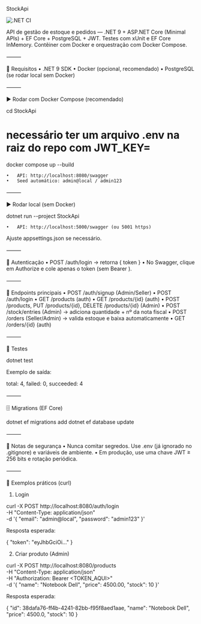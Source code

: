 StockApi

![.NET CI](https://github.com/K-i-Q/stock-api/actions/workflows/dotnet.yml/badge.svg)

API de gestão de estoque e pedidos — .NET 9 + ASP.NET Core (Minimal APIs) + EF Core + PostgreSQL + JWT.
Testes com xUnit e EF Core InMemory. Contêiner com Docker e orquestração com Docker Compose.

⸻

🚀 Requisitos
• .NET 9 SDK
• Docker (opcional, recomendado)
• PostgreSQL (se rodar local sem Docker)

⸻

▶️ Rodar com Docker Compose (recomendado)

cd StockApi

# necessário ter um arquivo .env na raiz do repo com JWT_KEY=<chave>

docker compose up --build

    •	API: http://localhost:8080/swagger
    •	Seed automático: admin@local / admin123

⸻

▶️ Rodar local (sem Docker)

dotnet run --project StockApi

    •	API: http://localhost:5000/swagger (ou 5001 https)

Ajuste appsettings.json se necessário.

⸻

🔑 Autenticação
• POST /auth/login → retorna { token }
• No Swagger, clique em Authorize e cole apenas o token (sem Bearer ).

⸻

📌 Endpoints principais
• POST /auth/signup (Admin/Seller)
• POST /auth/login
• GET /products (auth)
• GET /products/{id} (auth)
• POST /products, PUT /products/{id}, DELETE /products/{id} (Admin)
• POST /stock/entries (Admin) → adiciona quantidade + nº da nota fiscal
• POST /orders (Seller/Admin) → valida estoque e baixa automaticamente
• GET /orders/{id} (auth)

⸻

🧪 Testes

dotnet test

Exemplo de saída:

total: 4, failed: 0, succeeded: 4

⸻

🗄️ Migrations (EF Core)

dotnet ef migrations add <Nome>
dotnet ef database update

⸻

🔐 Notas de segurança
• Nunca comitar segredos. Use .env (já ignorado no .gitignore) e variáveis de ambiente.
• Em produção, use uma chave JWT ≥ 256 bits e rotação periódica.

⸻

📖 Exemplos práticos (curl)

1. Login

curl -X POST http://localhost:8080/auth/login \
 -H "Content-Type: application/json" \
 -d '{
"email": "admin@local",
"password": "admin123"
}'

Resposta esperada:

{
"token": "eyJhbGciOi..."
}

2. Criar produto (Admin)

curl -X POST http://localhost:8080/products \
 -H "Content-Type: application/json" \
 -H "Authorization: Bearer <TOKEN_AQUI>" \
 -d '{
"name": "Notebook Dell",
"price": 4500.00,
"stock": 10
}'

Resposta esperada:

{
"id": 38dafa76-ff4b-4241-82bb-f95f8aed1aae,
"name": "Notebook Dell",
"price": 4500.0,
"stock": 10
}
